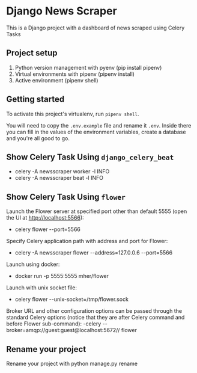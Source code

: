 # Django News Scraper

This is a Django project with a dashboard of news scraped using Celery Tasks

## Project setup

1. Python version management with pyenv
   (pip install pipenv)
2. Virtual environments with pipenv
   (pipenv install)
3. Active environment
   (pipenv shell)

## Getting started

To activate this project's virtualenv, run `pipenv shell`.

You will need to copy the `.env.example` file and rename it `.env`. Inside there you can fill in the values of the environment variables, create a database and you're all good to go.

## Show Celery Task Using `django_celery_beat`

- celery -A newsscraper worker -l INFO
- celery -A newsscraper beat -l INFO

## Show Celery Task Using `flower`

Launch the Flower server at specified port other than default 5555 (open the UI at <http://localhost:5566>):

- celery flower --port=5566

Specify Celery application path with address and port for Flower:

- celery -A newsscraper flower --address=127.0.0.6 --port=5566

Launch using docker:

- docker run -p 5555:5555 mher/flower

Launch with unix socket file:

- celery flower --unix-socket=/tmp/flower.sock

Broker URL and other configuration options can be passed through the standard Celery options (notice that they are after Celery command and before Flower sub-command):
-celery --broker=amqp://guest:guest@localhost:5672// flower

## Rename your project

Rename your project with python manage.py rename <yourprojectname> <newprojectname>
